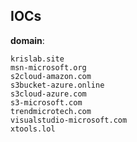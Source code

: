 
## IOCs

__domain__:

```text
krislab.site
msn-microsoft.org
s2cloud-amazon.com
s3bucket-azure.online
s3cloud-azure.com
s3-microsoft.com
trendmicrotech.com
visualstudio-microsoft.com
xtools.lol
```